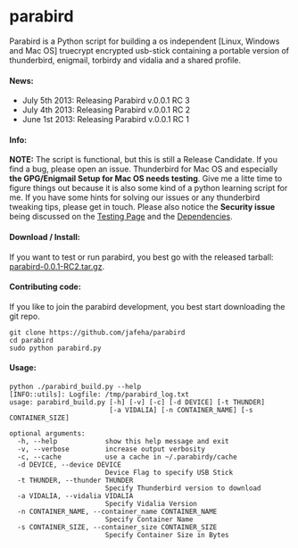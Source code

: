 parabird
========

Parabird is a Python script for building a os independent [Linux, Windows and Mac OS] truecrypt encrypted usb-stick containing a portable version of thunderbird, enigmail, torbirdy and vidalia and a shared profile.

#### News:
* July 5th 2013: Releasing Parabird v.0.0.1 RC 3
* July 4th 2013: Releasing Parabird v.0.0.1 RC 2
* June 1st 2013: Releasing Parabird v.0.0.1 RC 1

#### Info:

**NOTE:** The script is functional, but this is still a Release Candidate. If you find a bug, please open an issue. Thunderbird for Mac OS and especially **the GPG/Enigmail Setup for Mac OS needs testing**. Give me a litte time to figure things out because it is also some kind of a python learning script for me. If you have some hints for solving our issues or any thunderbird tweaking tips, please get in touch.
Please also notice the **Security issue** being discussed on the [Testing Page](https://github.com/jafeha/parabird/wiki/Testing) and the [Dependencies](https://github.com/jafeha/parabird/wiki/Depedencies).

#### Download / Install:
If you want to test or run parabird, you best go with the released tarball: [parabird-0.0.1-RC2.tar.gz](https://github.com/jafeha/parabird/releases/v0.0.1-RC2/1454/parabird-0.0.1-rc2.tar.gz).

#### Contributing code:
If you like to join the parabird development, you best start downloading the git repo.

```
git clone https://github.com/jafeha/parabird
cd parabird
sudo python parabird.py
```

#### Usage:

```
python ./parabird_build.py --help
[INFO::utils]: Logfile: /tmp/parabird_log.txt
usage: parabird_build.py [-h] [-v] [-c] [-d DEVICE] [-t THUNDER]
                         [-a VIDALIA] [-n CONTAINER_NAME] [-s CONTAINER_SIZE]

optional arguments:
  -h, --help            show this help message and exit
  -v, --verbose         increase output verbosity
  -c, --cache           use a cache in ~/.parabirdy/cache
  -d DEVICE, --device DEVICE
                        Device Flag to specify USB Stick
  -t THUNDER, --thunder THUNDER
                        Specify Thunderbird version to download
  -a VIDALIA, --vidalia VIDALIA
                        Specify Vidalia Version
  -n CONTAINER_NAME, --container_name CONTAINER_NAME
                        Specify Container Name
  -s CONTAINER_SIZE, --container_size CONTAINER_SIZE
                        Specify Container Size in Bytes
```
